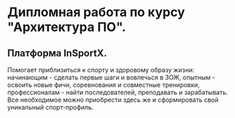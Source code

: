 # Дипломная работа по курсу "Архитектура ПО". 
## Платформа InSportX. 
Помогает приблизиться к спорту и здоровому образу жизни: 
начинающим - сделать первые шаги и вовлечься в ЗОЖ,
опытным - освоить новые фичи, соревнования и совместные тренировки,
профессионалам - найти последователей, преподавать и зарабатывать.  
Все необходимое можно приобрести здесь же и сформировать свой уникальный спорт-профиль.

